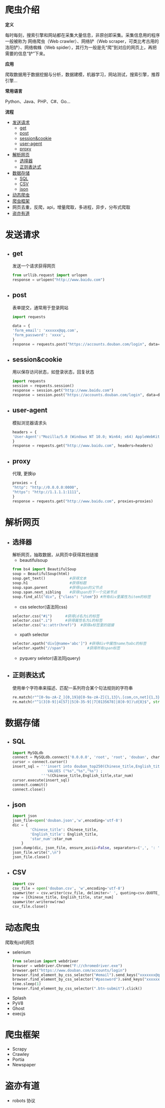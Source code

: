 # 爬虫介绍

**定义**

每时每刻，搜索引擎和网站都在采集大量信息，非原创即采集。采集信息用的程序一般被称为  网络爬虫（Web crawler）、网络铲（Web scraper，可类比考古用的洛阳铲）、网络蜘蛛（Web spider），其行为一般是先“爬”到对应的网页上，再把需要的信息“铲”下来。

**应用**

爬取数据用于数据挖掘与分析，数据建模，机器学习，网站测试，搜索引擎，推荐引擎...

**常用语言**

Python、Java、PHP、C#、Go...


**流程**

  * [发送请求](#发送请求) 
    * [get](#get)
    * [post](#post)
    * [session&cookie](#sessioncookie)
    * [user-agent](#user-agent)
    * [proxy](#proxy)
  * [解析网页](#解析网页)
    * [选择器](#选择器)
    * [正则表达式](#正则表达式)
  * [数据存储](#数据存储)
    * [SQL](#sql)
    * [CSV](#csv)
    * [json](#json)
  * [动态爬虫](#动态爬虫)
  * [爬虫框架](#爬虫框架)
  * 网页去重，反爬，api，增量爬取，多进程，异步，分布式爬取
  * [盗亦有道](#盗亦有道)


# 发送请求

  * ## get
    发送一个请求获得网页 
    ```python
    from urllib.request import urlopen
    response = urlopen("http://www.baidu.com")
    ```
  * ## post
    表单提交，通常用于登录网站
    ```python
    import requests
   
    data = {
    'form_email': 'xxxxxx@qq.com',
    'form_password': 'xxxx',
    }
    response = requests.post("https://accounts.douban.com/login", data=data)
    ```
  * ## session&cookie
    用以保存访问状态，如登录状态，回复状态
    ```python
    import requests
    session = requests.session()
    response = session.get("http://www.baidu.com")
    response = session.post("https://accounts.douban.com/login", data=data)
    ```
  * ## user-agent
    模拟浏览器请求头
    ```python
    headers = {
    'User-Agent':"Mozilla/5.0 (Windows NT 10.0; Win64; x64) AppleWebKit/537.36 (KHTML, like Gecko) Chrome/66.0.3359.181 Safari/537.36"
    }
    response = requests.get("http://www.baidu.com", headers=headers)
    ```
  * ## proxy
    代理, 更换ip
    ```python
    proxies = {
    "http": "http://0.0.0.0:0000",
    "https": "http://1.1.1.1:1111",
    }
    response = requests.get("http://www.baidu.com", proxies=proxies)
    ```
# 解析网页
  * ## 选择器
    解析网页，抽取数据，从网页中获得其他链接 
    * beautifulsoup
    ```python
    from bs4 import BeautifulSoup
    soup = BeautifulSoup(html)
    soup.get_text()           #获得文本
    soup.h1                   #获得标题
    soup.span.parent          #获得span的父节点
    soup.span.next_sibling    #获得span的下一个兄弟节点
    soup.find_all("div", {"class": "item"}) #所有div里属性为item的标签
    ```
    * css selector(语法同css)
    ```python
    selector.css("#i")      #获得id名为i的标签
    selector.css(".i")      #获得属性名为i的标签
    selector.css("a::attr(href)")  #获得a标签里的链接
    ```
    * xpath selector
    ```python
    selector.xpath("div[@name='abc']") #获得div中属性name为abc的标签
    selector.xpath("//span")          #获得所有span标签
    ```
    * pyquery seletor(语法同jquery)
  * ## 正则表达式
    使用单个字符串来描述、匹配一系列符合某个句法规则的字符串
    ```python
    re.match(r"^[0-9a-zA-Z_]{0,19}@[0-9a-zA-Z]{1,13}\.[com,cn,net]{1,3}$", str)   #匹配所有邮箱
    re.match(r"^1(3[0-9]|4[57]|5[0-35-9]|7[0135678]|8[0-9])\d{8}$", str)   #匹配所有手机号 
    ```
# 数据存储
  * ## SQL
    ```python
    import MySQLdb
    connect = MySQLdb.connect('0.0.0.0', 'root', 'root', 'douban', charset='utf8', use_unicode=True)
    cursor = connect.cursor()
    insert_sql = '''insert into douban_top250(Chinese_title,English_title,star_num) 
                    VALUES ("%s","%s","%s") ;
                 '''%(Chinese_title,English_title,star_num)
    cursor.execute(insert_sql)
    connect.commit()
    connect.close()
    ```
  * ## json
    ```python
    import json
    json_file=open('douban.json','w',encoding='utf-8')
    dic = {
            'Chinese_title': Chinese_title,
            'English_title': English_title,
            'star_num':star_num
        }
    json.dump(dic, json_file, ensure_ascii=False, separators=(',', ': '))
    json_file.write(",\n")
    json_file.close()
    ```
  * ## CSV
    ```python
    import csv
    csv_file = open('douban.csv', 'w',encoding='utf-8')
    spamwriter = csv.writer(csv_file, delimiter=' ', quoting=csv.QUOTE_MINIMAL)
    row = [Chinese_title, English_title, star_num]
    spamwriter.writerow(row)
    csv_file.close()
    ```
# 动态爬虫
爬取有*js*的网页
  * selenium
    ```python
    from selenium import webdriver
    browser = webdriver.Chrome("F://chromedriver.exe")
    browser.get("https://www.douban.com/accounts/login")
    browser.find_element_by_css_selector("#email").send_keys("xxxxxxx@qq.com")
    browser.find_element_by_css_selector("#password").send_keys("xxxxxx")
    time.sleep(1)
    browser.find_element_by_css_selector(".btn-submit").click()
    ```
  * Splash
  * PyV8
  * Ghost
  * execjs
# 爬虫框架
  * Scrapy
  * Crawley
  * Portia
  * Newspaper
# 盗亦有道
  * robots 协议



